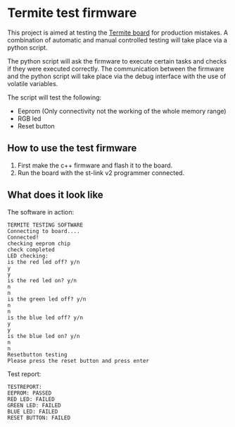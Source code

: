 # Termite test firmware

This project is aimed at testing the [Termite board](https://github.com/CvRXX/termite) for production mistakes. 
A combination of automatic and manual controlled testing will take place via a python script. 

The python script will ask the firmware to execute certain tasks and checks if they were executed correctly. 
The communication between the firmware and the python script will take place via the debug interface with the use of 
volatile variables.

The script will test the following:
  * Eeprom (Only connectivity not the working of the whole memory range)
  * RGB led 
  * Reset button 

## How to use the test firmware
1. First make the c++ firmware and flash it to the board.
2. Run the board with the st-link v2 programmer connected. 

## What does it look like
The software in action:

    TERMITE TESTING SOFTWARE
    Connecting to board....
    Connected!
    checking eeprom chip
    check completed
    LED checking:
    is the red led off? y/n
    y
    y
    is the red led on? y/n
    n
    n
    is the green led off? y/n
    n
    n
    is the blue led off? y/n
    y
    y
    is the blue led on? y/n
    n
    n
    Resetbutton testing
    Please press the reset button and press enter                       


Test report:

    TESTREPORT:
    EEPROM: PASSED
    RED LED: FAILED
    GREEN LED: FAILED
    BLUE LED: FAILED
    RESET BUTTON: FAILED